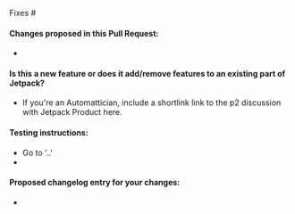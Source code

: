 <!--- Provide a general summary of your changes in the Title above -->
<!-- Would you like this feature to be tested by Beta testers?
Please add testing instructions to to-test.md in a new commit as part of your PR. -->

Fixes #

#### Changes proposed in this Pull Request:
<!--- Explain what functional changes your PR includes -->
*

#### Is this a new feature or does it add/remove features to an existing part of Jetpack?
* If you're an Automattician, include a shortlink link to the p2 discussion with Jetpack Product here.

#### Testing instructions:
<!-- If you were reviewing this PR, how would you like the instructions to be presented? -->
<!-- Please include detailed testing steps, explaining how to test your change. -->
<!-- Bear in mind that context you working on is not obvious for everyone.  -->
<!-- Adding "simple" configuration steps will help reviewers to get to your PR as quickly as possible. -->
<!-- "Before / After" screenshots can also be very helpful when the change is visual. -->

* Go to '..'
*

#### Proposed changelog entry for your changes:
<!-- Please do not leave this empty. If no changelog entry needed, state as such. -->
*
